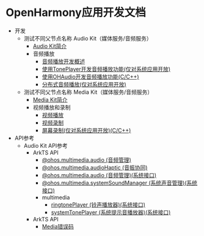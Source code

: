 # OpenHarmony应用开发文档

- 开发
  - 测试不同父节点名称 Audio Kit（媒体服务/音频服务）
    - [Audio Kit简介](onlyfortest/media/audio/audio-kit-intro.md)
    - 音频播放
      - [音频播放开发概述](onlyfortest/media/audio/audio-playback-overview.md)
      <!--Del-->
      - [使用TonePlayer开发音频播放功能(仅对系统应用开放)](onlyfortest/media/audio/using-toneplayer-for-playback.md)
      <!--DelEnd-->
      - [使用OHAudio开发音频播放功能(C/C++)](onlyfortest/media/audio/using-ohaudio-for-playback.md)
      <!--Del-->
      - [分布式音频播放(仅对系统应用开放)](onlyfortest/media/audio/distributed-audio-playback.md)
      <!--DelEnd-->
  - 测试不同父节点名称 Media Kit（媒体服务/音频服务）
    - [Media Kit简介](onlyfortest/media/media/media-kit-intro.md)
    - 视频播放和录制
      - [视频播放](onlyfortest/media/media/video-playback.md)
      - [视频录制](onlyfortest/media/media/video-recording.md)
      <!--Del-->
      - [屏幕录制(仅对系统应用开放)(C/C++)](onlyfortest/media/media/avscreen-capture.md)
      <!--DelEnd-->
- API参考
  - Audio Kit API参考
    - ArkTS API<!--1universal-keystore-structtest-test-test-test-test-test-->
      - [@ohos.multimedia.audio (音频管理)](onlyfortest/reference/apis-audio-kit/js-apis-audio.md)
      - [@ohos.multimedia.audioHaptic (音振协同)](onlyfortest/reference/apis-audio-kit/js-apis-audioHaptic.md)
      <!--Del-->
      - [@ohos.multimedia.audio (音频管理)(系统接口)](onlyfortest/reference/apis-audio-kit/js-apis-audio-sys.md)
      - [@ohos.multimedia.systemSoundManager (系统声音管理)(系统接口)](onlyfortest/reference/apis-audio-kit/js-apis-systemSoundManager-sys.md)
      - multimedia
        - [ringtonePlayer (铃声播放器)(系统接口)](onlyfortest/reference/apis-audio-kit/js-apis-inner-multimedia-ringtonePlayer-sys.md)
        - [systemTonePlayer (系统提示音播放器)(系统接口)](onlyfortest/reference/apis-audio-kit/js-apis-inner-multimedia-systemTonePlayer-sys.md)
      <!--DelEnd-->
    - ArkTS API<!--2universal-keystore-structtest-test-test-test-test-test-->
      - [Media错误码](onlyfortest/reference/apis-media-kit/errorcode-media.md)
